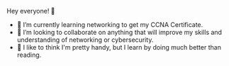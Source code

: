 Hey everyone! 👋
- 🌱 I’m currently learning networking to get my CCNA Certificate.
- 👯 I’m looking to collaborate on anything that will improve my skills and understanding of networking or cybersecurity.
- 🧰 I like to think I'm pretty handy, but I learn by doing much better than reading.
